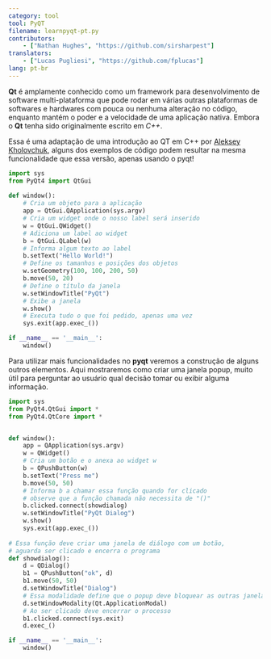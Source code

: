 ```yaml
---
category: tool
tool: PyQT
filename: learnpyqt-pt.py
contributors:
    - ["Nathan Hughes", "https://github.com/sirsharpest"]
translators:
    - ["Lucas Pugliesi", "https://github.com/fplucas"]
lang: pt-br
---
```


**Qt** é amplamente conhecido como um framework para desenvolvimento de
software multi-plataforma que pode rodar em várias outras plataformas de
softwares e hardwares com pouca ou nenhuma alteração no código, enquanto mantém
o poder e a velocidade de uma aplicação nativa. Embora o **Qt** tenha sido
originalmente escrito em *C++*.


Essa é uma adaptação de uma introdução ao QT em C++ por
[Aleksey Kholovchuk](https://github.com/vortexxx192), alguns dos exemplos de
código podem resultar na mesma funcionalidade que essa versão, apenas usando
o pyqt!

```python
import sys
from PyQt4 import QtGui
	
def window():
	# Cria um objeto para a aplicação
    app = QtGui.QApplication(sys.argv)
	# Cria um widget onde o nosso label será inserido
    w = QtGui.QWidget()
	# Adiciona um label ao widget
    b = QtGui.QLabel(w)
	# Informa algum texto ao label
    b.setText("Hello World!")
	# Define os tamanhos e posições dos objetos
    w.setGeometry(100, 100, 200, 50)
    b.move(50, 20)
	# Define o título da janela
    w.setWindowTitle("PyQt")
	# Exibe a janela
    w.show()
	# Executa tudo o que foi pedido, apenas uma vez
    sys.exit(app.exec_())

if __name__ == '__main__':
    window()

```

Para utilizar mais funcionalidades no **pyqt** veremos a construção de alguns
outros elementos.
Aqui mostraremos como criar uma janela popup, muito útil para perguntar ao
usuário qual decisão tomar ou exibir alguma informação.

```Python 
import sys
from PyQt4.QtGui import *
from PyQt4.QtCore import *


def window():
    app = QApplication(sys.argv)
    w = QWidget()
    # Cria um botão e o anexa ao widget w
    b = QPushButton(w)
    b.setText("Press me")
    b.move(50, 50)
    # Informa b a chamar essa função quando for clicado
    # observe que a função chamada não necessita de "()"
    b.clicked.connect(showdialog)
    w.setWindowTitle("PyQt Dialog")
    w.show()
    sys.exit(app.exec_())
	
# Essa função deve criar uma janela de diálogo com um botão,
# aguarda ser clicado e encerra o programa
def showdialog():
    d = QDialog()
    b1 = QPushButton("ok", d)
    b1.move(50, 50)
    d.setWindowTitle("Dialog")
    # Essa modalidade define que o popup deve bloquear as outras janelas quando ativo
    d.setWindowModality(Qt.ApplicationModal)
    # Ao ser clicado deve encerrar o processo
    b1.clicked.connect(sys.exit)
    d.exec_()

if __name__ == '__main__':
    window()
```
